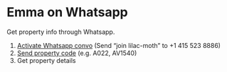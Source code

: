 # Emma on Whatsapp

Get property info through Whatsapp.

1. [Activate Whatsapp convo](https://api.whatsapp.com/send?phone=14155238886&text=join%20lilac-moth) (Send “join lilac-moth” to +1 415 523 8886)
1. [Send property code](https://api.whatsapp.com/send?phone=14155238886&text=A022) (e.g. A022, AV1540)
1. Get property details
